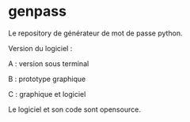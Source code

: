 # genpass
Le repository de générateur de mot de passe python.

Version du logiciel :

  A : version sous terminal
  
  B : prototype graphique
  
  C : graphique et logiciel

Le logiciel et son code sont opensource.
